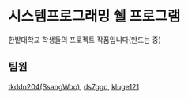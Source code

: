 # 시스템프로그래밍 쉘 프로그램
한밭대학교 학생들의 프로젝트 작품입니다(만드는 중)
## 팀원
[tkddn204(SsangWoo)](https://github.com/tkddn204),
[ds7ggc](https://github.com/ds7ggc),
[kluge121](https://github.com/kluge121)
